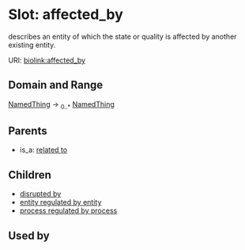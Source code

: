 
# Slot: affected_by


describes an entity of which the state or quality is affected by another existing entity.

URI: [biolink:affected_by](https://w3id.org/biolink/vocab/affected_by)


## Domain and Range

[NamedThing](NamedThing.md) &#8594;  <sub>0..*</sub> [NamedThing](NamedThing.md)

## Parents

 *  is_a: [related to](related_to.md)

## Children

 *  [disrupted by](disrupted_by.md)
 *  [entity regulated by entity](entity_regulated_by_entity.md)
 *  [process regulated by process](process_regulated_by_process.md)

## Used by


